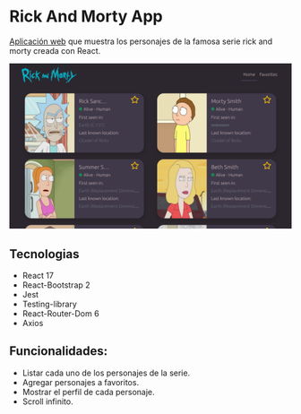 # Rick And Morty App

[Aplicación web](https://rick-and-morty-5dlhub8tf-jmauricio22.vercel.app/) que muestra los personajes de la famosa serie rick and morty creada con React.

![Demo](./public/demo.png?raw=true)

## Tecnologias

- React 17
- React-Bootstrap 2
- Jest 
- Testing-library
- React-Router-Dom 6
- Axios


## Funcionalidades:

- Listar cada uno de los personajes de la serie.
- Agregar personajes a favoritos.
- Mostrar el perfil de cada personaje.
- Scroll infinito.